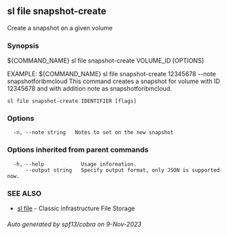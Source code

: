 ## sl file snapshot-create

Create a snapshot on a given volume

### Synopsis

${COMMAND_NAME} sl file snapshot-create VOLUME_ID [OPTIONS]

EXAMPLE:
   ${COMMAND_NAME} sl file snapshot-create 12345678 --note snapshotforibmcloud
   This command creates a snapshot for volume with ID 12345678 and with addition note as snapshotforibmcloud.

```
sl file snapshot-create IDENTIFIER [flags]
```

### Options

```
  -n, --note string   Notes to set on the new snapshot
```

### Options inherited from parent commands

```
  -h, --help            Usage information.
      --output string   Specify output format, only JSON is supported now.
```

### SEE ALSO

* [sl file](sl_file.md)	 - Classic infrastructure File Storage

###### Auto generated by spf13/cobra on 9-Nov-2023
